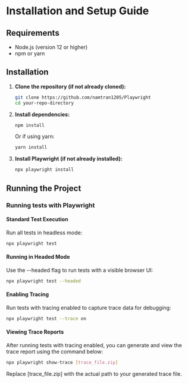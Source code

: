 # Installation and Setup Guide

## Requirements
- Node.js (version 12 or higher)
- npm or yarn

## Installation

1. **Clone the repository (if not already cloned):**
    ```bash
    git clone https://github.com/namtran1205/Playwright
    cd your-repo-directory
    ```

2. **Install dependencies:**
    ```bash
    npm install
    ```
    Or if using yarn:
    ```bash
    yarn install
    ```

3. **Install Playwright (if not already installed):**
    ```bash
    npx playwright install
    ```

## Running the Project

### Running tests with Playwright

#### Standard Test Execution
Run all tests in headless mode:
```bash
npx playwright test
```

#### Running in Headed Mode
Use the --headed flag to run tests with a visible browser UI:
```bash
npx playwright test --headed
```

#### Enabling Tracing
Run tests with tracing enabled to capture trace data for debugging:
```bash
npx playwright test --trace on
```
#### Viewing Trace Reports

After running tests with tracing enabled, you can generate and view the trace report using the command below:
```bash
npx playwright show-trace [trace_file.zip]
```
Replace [trace_file.zip] with the actual path to your generated trace file.

